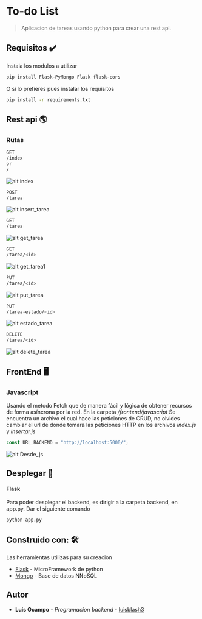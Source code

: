 # To-do List 

> Aplicacion de tareas usando python para crear una rest api.

## Requisitos ✔️
Instala los modulos a utilizar

```bash
pip install Flask-PyMongo Flask flask-cors
```

O si lo prefieres pues instalar los requisitos

```bash
pip install -r requirements.txt
```

## Rest api 🌎
### Rutas
```bash
GET
/index
or
/
```
![alt index](https://github.com/Luis-Blash/to-do-list/blob/main/images/backend/index.png "index")

```bash
POST
/tarea
```
![alt insert_tarea](https://github.com/Luis-Blash/to-do-list/blob/main/images/backend/insert_tarea.png "post")


```bash
GET
/tarea
```
![alt get_tarea](https://github.com/Luis-Blash/to-do-list/blob/main/images/backend/get_tarea.png "get_tarea")


```bash
GET
/tarea/<id>
```
![alt get_tarea1](https://github.com/Luis-Blash/to-do-list/blob/main/images/backend/get_tarea1.png "Get_tarea1")


```bash
PUT
/tarea/<id>
```
![alt put_tarea](https://github.com/Luis-Blash/to-do-list/blob/main/images/backend/put_tarea.png "put_tarea")


```bash
PUT
/tarea-estado/<id>
```
![alt estado_tarea](https://github.com/Luis-Blash/to-do-list/blob/main/images/backend/estado.png "estado_tarea")


```bash
DELETE
/tarea/<id>
```
![alt delete_tarea](https://github.com/Luis-Blash/to-do-list/blob/main/images/backend/delete_tarea.png "Delete_tarea")

## FrontEnd 🖥
### Javascript 
Usando el metodo Fetch que de manera fácil y lógica de obtener recursos de forma asíncrona por la red.
En la carpeta */frontend/javascript*
Se encuentra un archivo el cual hace las peticiones de CRUD, no olvides cambiar el url de donde tomara las peticiones HTTP en los archivos *index.js* y *insertar.js*
```javascript
const URL_BACKEND = "http://localhost:5000/";
```
![alt Desde_js](https://github.com/Luis-Blash/to-do-list/blob/main/images/js/desde_js.png "Desde_js")

## Desplegar 🚀
#### Flask
Para poder desplegar el backend, es dirigir a la carpeta backend, en app.py.
Dar el siguiente comando

```bash
python app.py
```
## Construido con: 🛠

Las herramientas utilizas para su creacion

* [Flask](https://flask.palletsprojects.com/en/1.1.x/) - MicroFramework de python
* [Mongo](https://www.mongodb.com/es) - Base de datos NNoSQL

## Autor
* **Luis Ocampo** - *Programacion backend* - [luisblash3](https://twitter.com/luisblash3)




